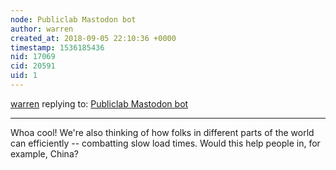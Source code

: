 ```yaml
---
node: Publiclab Mastodon bot
author: warren
created_at: 2018-09-05 22:10:36 +0000
timestamp: 1536185436
nid: 17069
cid: 20591
uid: 1
---
```




[warren](../profile/warren) replying to: [Publiclab Mastodon bot](../notes/imvec/09-05-2018/publiclab-mastodon-bot)

----
Whoa cool! We're also thinking of how folks in different parts of the world can efficiently -- combatting slow load times. Would this help people in, for example, China?